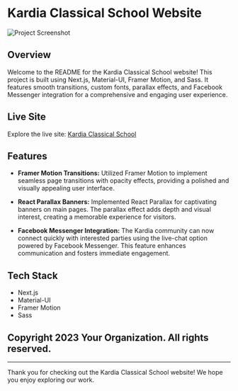 # Kardia Classical School Website

![Project Screenshot](/images/KardiaScreenshot.png)

## Overview

Welcome to the README for the Kardia Classical School website! This project is built using Next.js, Material-UI, Framer Motion, and Sass. It features smooth transitions, custom fonts, parallax effects, and Facebook Messenger integration for a comprehensive and engaging user experience.

## Live Site

Explore the live site: [Kardia Classical School](https://www.kardiaclassical.org)

## Features

- **Framer Motion Transitions:** Utilized Framer Motion to implement seamless page transitions with opacity effects, providing a polished and visually appealing user interface.

- **React Parallax Banners:** Implemented React Parallax for captivating banners on main pages. The parallax effect adds depth and visual interest, creating a memorable experience for visitors.

- **Facebook Messenger Integration:** The Kardia community can now connect quickly with interested parties using the live-chat option powered by Facebook Messenger. This feature enhances communication and fosters immediate engagement.

## Tech Stack

- Next.js
- Material-UI
- Framer Motion
- Sass

## Copyright 2023 Your Organization. All rights reserved.

---

Thank you for checking out the Kardia Classical School website! We hope you enjoy exploring our work.


